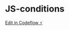 # JS-conditions

[Edit in Codeflow ⚡️](https://stackblitz.com/~/github.com/KarthikaMovva/JS-conditions)